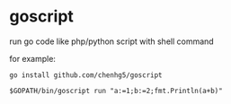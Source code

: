 # goscript

run go code like php/python script with shell command

for example:

```shell
go install github.com/chenhg5/goscript

$GOPATH/bin/goscript run "a:=1;b:=2;fmt.Println(a+b)"
```